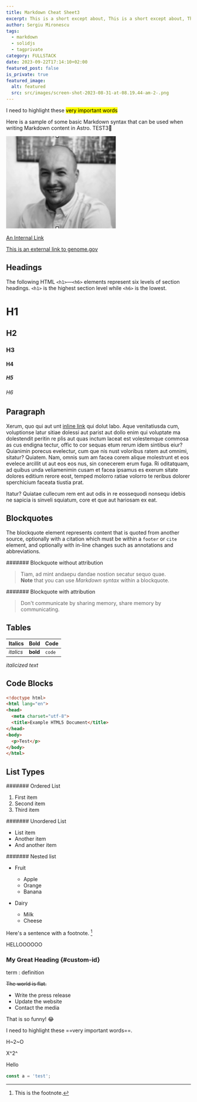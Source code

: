 ```yaml
---
title: Markdown Cheat Sheet3
excerpt: This is a short except about, This is a short except about, This is except dfdf
author: Sergiu Mironescu
tags:
  - markdown
  - solidjs
  - tagprivate
category: FULLSTACK
date: 2023-09-22T17:14:10+02:00
featured_post: false
is_private: true
featured_image:
  alt: featured
  src: src/images/screen-shot-2023-08-31-at-08.19.44-am-2-.png
---
```

<WelcomeTest text="Sergiu from Custom Component" />

I need to highlight these <mark>very important words</mark>

Here is a sample of some basic Markdown syntax that can be used when writing Markdown content in Astro. TEST3🥰

![alt text](/src/images/hero-img.png "alt title")

[An Internal Link](/about)

[This is an external link to genome.gov](https://www.genome.gov/)

## Headings

  The following HTML `<h1>`—`<h6>` elements represent six levels of section headings. `<h1>` is the highest section level while `<h6>` is the lowest.

# H1

## H2

### H3

#### H4

##### H5

###### H6

## Paragraph

  Xerum, quo qui aut unt [inline link](https://www.genome.gov/) qui dolut labo. Aque venitatiusda cum, voluptionse latur sitiae dolessi aut parist aut dollo enim qui voluptate ma dolestendit peritin re plis aut quas inctum laceat est volestemque commosa as cus endigna tectur, offic to cor sequas etum rerum idem sintibus eiur? Quianimin porecus evelectur, cum que nis nust voloribus ratem aut omnimi, sitatur? Quiatem. Nam, omnis sum am facea corem alique molestrunt et eos evelece arcillit ut aut eos eos nus, sin conecerem erum fuga. Ri oditatquam, ad quibus unda veliamenimin cusam et facea ipsamus es exerum sitate dolores editium rerore eost, temped molorro ratiae volorro te reribus dolorer sperchicium faceata tiustia prat.

  Itatur? Quiatae cullecum rem ent aut odis in re eossequodi nonsequ idebis ne sapicia is sinveli squiatum, core et que aut hariosam ex eat.

## Blockquotes

  The blockquote element represents content that is quoted from another source, optionally with a citation which must be within a `footer` or `cite` element, and optionally with in-line changes such as annotations and abbreviations.

\####### Blockquote without attribution

> Tiam, ad mint andaepu dandae nostion secatur sequo quae.\
> **Note** that you can use *Markdown syntax* within a blockquote.

\####### Blockquote with attribution

> Don't communicate by sharing memory, share memory by communicating.

## Tables

| Italics   | Bold     | Code   |
| --------- | -------- | ------ |
| *italics* | **bold** | `code` |

  *italicized text*

## Code Blocks

```html
<!doctype html>
<html lang="en">
<head>
  <meta charset="utf-8">
  <title>Example HTML5 Document</title>
</head>
<body>
  <p>Test</p>
</body>
</html>
```

## List Types

\####### Ordered List

1. First item
2. Second item
3. Third item

\####### Unordered List

* List item
* Another item
* And another item

\####### Nested list

* Fruit

  * Apple
  * Orange
  * Banana
* Dairy

  * Milk
  * Cheese

Here's a sentence with a footnote. [^1]

HELLOOOOOO

[^1]: This is the footnote.

### My Great Heading {#custom-id}

term
: definition

~~The world is flat.~~

* Write the press release
* Update the website
* Contact the media

That is so funny! :joy:

I need to highlight these ==very important words==.

H\~2\~O

X^2^

Hello

```javascript
const a = 'test';
```
